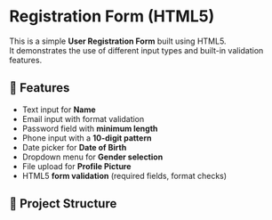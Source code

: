 # Registration Form (HTML5)

This is a simple **User Registration Form** built using HTML5.  
It demonstrates the use of different input types and built-in validation features.

## 🚀 Features
- Text input for **Name**
- Email input with format validation
- Password field with **minimum length**
- Phone input with a **10-digit pattern**
- Date picker for **Date of Birth**
- Dropdown menu for **Gender selection**
- File upload for **Profile Picture**
- HTML5 **form validation** (required fields, format checks)

## 📂 Project Structure
